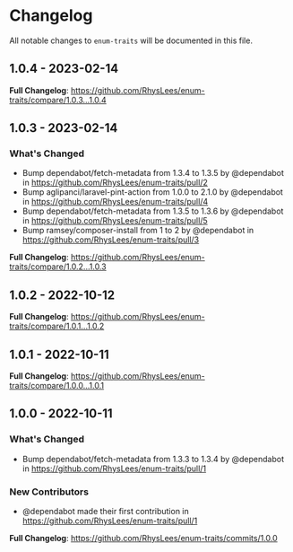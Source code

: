 # Changelog

All notable changes to `enum-traits` will be documented in this file.

## 1.0.4 - 2023-02-14

**Full Changelog**: https://github.com/RhysLees/enum-traits/compare/1.0.3...1.0.4

## 1.0.3 - 2023-02-14

### What's Changed

- Bump dependabot/fetch-metadata from 1.3.4 to 1.3.5 by @dependabot in https://github.com/RhysLees/enum-traits/pull/2
- Bump aglipanci/laravel-pint-action from 1.0.0 to 2.1.0 by @dependabot in https://github.com/RhysLees/enum-traits/pull/4
- Bump dependabot/fetch-metadata from 1.3.5 to 1.3.6 by @dependabot in https://github.com/RhysLees/enum-traits/pull/5
- Bump ramsey/composer-install from 1 to 2 by @dependabot in https://github.com/RhysLees/enum-traits/pull/3

**Full Changelog**: https://github.com/RhysLees/enum-traits/compare/1.0.2...1.0.3

## 1.0.2 - 2022-10-12

**Full Changelog**: https://github.com/RhysLees/enum-traits/compare/1.0.1...1.0.2

## 1.0.1 - 2022-10-11

**Full Changelog**: https://github.com/RhysLees/enum-traits/compare/1.0.0...1.0.1

## 1.0.0 - 2022-10-11

### What's Changed

- Bump dependabot/fetch-metadata from 1.3.3 to 1.3.4 by @dependabot in https://github.com/RhysLees/enum-traits/pull/1

### New Contributors

- @dependabot made their first contribution in https://github.com/RhysLees/enum-traits/pull/1

**Full Changelog**: https://github.com/RhysLees/enum-traits/commits/1.0.0
